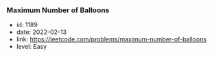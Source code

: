 ### Maximum Number of Balloons

* id: 1189
* date: 2022-02-13
* link: https://leetcode.com/problems/maximum-number-of-balloons
* level: Easy
